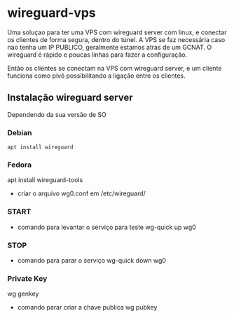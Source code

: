 # wireguard-vps
Uma soluçao para ter uma VPS com wireguard server com linux, e conectar os clientes de forma segura, dentro do túnel.
A VPS se faz necessária caso nao tenha um IP PUBLICO, geralmente estamos atras de um GCNAT.
O wireguard é rápido e poucas linhas para fazer a configuração.


Então os clientes se conectam na VPS com wireguard server, e um cliente funciona como pivô possibilitando a ligação entre os clientes.

## Instalação wireguard server
Dependendo da sua versão de SO
### Debian
``` apt install wireguard ```

### Fedora 
apt install wireguard-tools

* criar o arquivo wg0.conf em /etc/wireguard/

### START
* comando para levantar o serviço para teste wg-quick up wg0
### STOP

* comando para parar o serviço wg-quick down wg0
### Private Key 
wg genkey
* comando parar criar a chave publica wg pubkey
